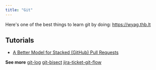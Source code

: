 ```yaml
---
title: "Git"
---
```


Here's one of the best things to learn git by doing: https://wyag.thb.lt

## Tutorials
- [A Better Model for Stacked (GitHub) Pull Requests](https://timothya.com/blog/git-stack/#rebase-no-conflict)


**See more**
[git-log](git/git-log.md)
[git-bisect](git/git-bisect.md)
[jira-ticket-git-flow](scripts/jira-ticket-git-flow.md)
